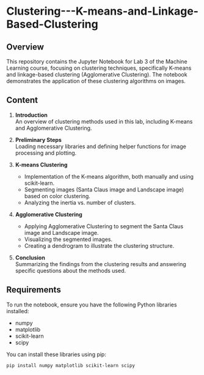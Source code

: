 # Clustering---K-means-and-Linkage-Based-Clustering
## Overview
This repository contains the Jupyter Notebook for Lab 3 of the Machine Learning course, focusing on clustering techniques, specifically K-means and linkage-based clustering (Agglomerative Clustering). The notebook demonstrates the application of these clustering algorithms on images.

## Content
1. **Introduction**  
   An overview of clustering methods used in this lab, including K-means and Agglomerative Clustering.

2. **Preliminary Steps**  
   Loading necessary libraries and defining helper functions for image processing and plotting.

3. **K-means Clustering**  
   - Implementation of the K-means algorithm, both manually and using scikit-learn.
   - Segmenting images (Santa Claus image and Landscape image) based on color clustering.
   - Analyzing the inertia vs. number of clusters.

4. **Agglomerative Clustering**  
   - Applying Agglomerative Clustering to segment the Santa Claus image and Landscape image.
   - Visualizing the segmented images.
   - Creating a dendrogram to illustrate the clustering structure.

5. **Conclusion**  
   Summarizing the findings from the clustering results and answering specific questions about the methods used.

## Requirements
To run the notebook, ensure you have the following Python libraries installed:
- numpy
- matplotlib
- scikit-learn
- scipy

You can install these libraries using pip:
```bash
pip install numpy matplotlib scikit-learn scipy

